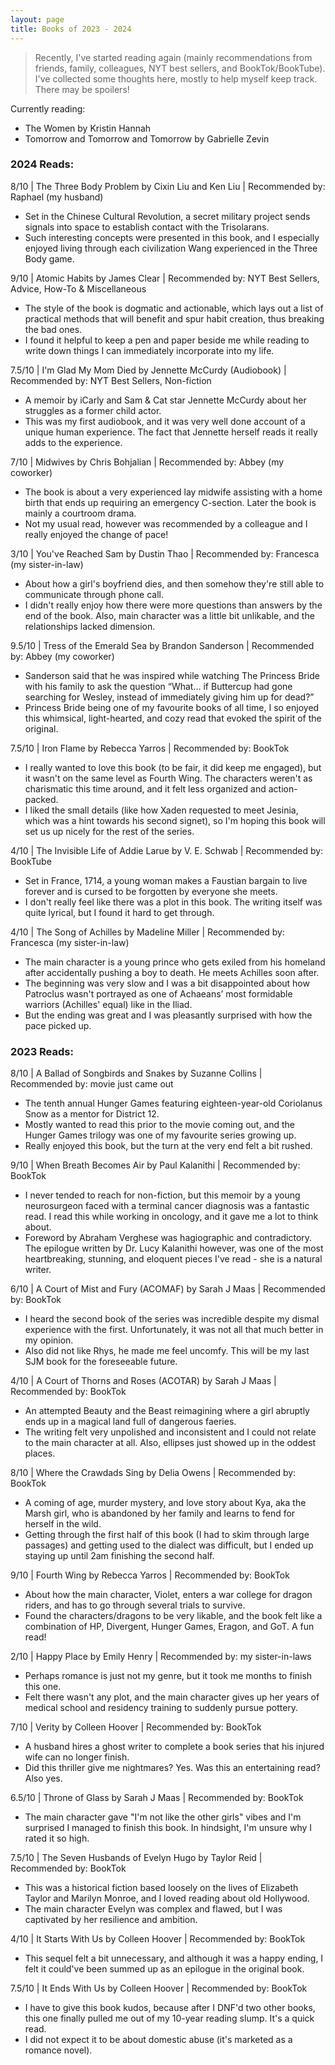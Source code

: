 ```yaml
---
layout: page
title: Books of 2023 - 2024
---
```



> Recently, I've started reading again (mainly recommendations from friends, family, colleagues, NYT best sellers, and BookTok/BookTube). I've collected some thoughts here, mostly to help myself keep track. There may be spoilers!

Currently reading:
- The Women by Kristin Hannah
- Tomorrow and Tomorrow and Tomorrow  by Gabrielle Zevin


### 2024 Reads:

8/10 | The Three Body Problem by Cixin Liu and Ken Liu | Recommended by: Raphael (my husband)

- Set in the Chinese Cultural Revolution, a secret military project sends signals into space to establish contact with the Trisolarans.
- Such interesting concepts were presented in this book, and I especially enjoyed living through each civilization Wang experienced in the Three Body game.

9/10 | Atomic Habits by James Clear | Recommended by: NYT Best Sellers, Advice, How-To & Miscellaneous

 - The style of the book is dogmatic and actionable, which lays out a list of practical methods that will benefit and spur habit creation, thus breaking the bad ones.
 - I found it helpful to keep a pen and paper beside me while reading to write down things I can immediately incorporate into my life.
   
7.5/10 | I'm Glad My Mom Died by Jennette McCurdy (Audiobook) | Recommended by: NYT Best Sellers, Non-fiction

 - A memoir by iCarly and Sam & Cat star Jennette McCurdy about her struggles as a former child actor.
 - This was my first audiobook, and it was very well done account of a unique human experience. The fact that Jennette herself reads it really adds to the experience.
  
7/10 | Midwives by Chris Bohjalian | Recommended by: Abbey (my coworker)

  - The book is about a very experienced lay midwife assisting with a home birth that ends up requiring an emergency C-section. Later the book is mainly a courtroom drama.
  - Not my usual read, however was recommended by a colleague and I really enjoyed the change of pace!
    
3/10 | You've Reached Sam by Dustin Thao | Recommended by: Francesca (my sister-in-law)

  - About how a girl's boyfriend dies, and then somehow they're still able to communicate through phone call.
  - I didn't really enjoy how there were more questions than answers by the end of the book. Also, main character was a little bit unlikable, and the relationships lacked dimension.

9.5/10 | Tress of the Emerald Sea by Brandon Sanderson | Recommended by: Abbey (my coworker)

  - Sanderson said that he was inspired while watching The Princess Bride with his family to ask the question “What… if Buttercup had gone searching for Wesley, instead of immediately giving him up for dead?”
  - Princess Bride being one of my favourite books of all time, I so enjoyed this whimsical, light-hearted, and cozy read that evoked the spirit of the original.
    
7.5/10 | Iron Flame by Rebecca Yarros | Recommended by: BookTok

  - I really wanted to love this book (to be fair, it did keep me engaged), but it wasn't on the same level as Fourth Wing. The characters weren't as charismatic this time around, and it felt less organized and action-packed.
  - I liked the small details (like how Xaden requested to meet Jesinia, which was a hint towards his second signet), so I'm hoping this book will set us up nicely for the rest of the series.

4/10 | The Invisible Life of Addie Larue by V. E. Schwab | Recommended by: BookTube

  - Set in France, 1714, a young woman makes a Faustian bargain to live forever and is cursed to be forgotten by everyone she meets.
  - I don't really feel like there was a plot in this book. The writing itself was quite lyrical, but I found it hard to get through.

4/10 | The Song of Achilles by Madeline Miller | Recommended by: Francesca (my sister-in-law)

  - The main character is a young prince who gets exiled from his homeland after accidentally pushing a boy to death. He meets Achilles soon after.
  - The beginning was very slow and I was a bit disappointed about how Patroclus wasn't portrayed as one of Achaeans’ most formidable warriors (Achilles' equal) like in the Iliad.
  - But the ending was great and I was pleasantly surprised with how the pace picked up.

### 2023 Reads:

8/10 | A Ballad of Songbirds and Snakes by Suzanne Collins | Recommended by: movie just came out
  - The tenth annual Hunger Games featuring eighteen-year-old Coriolanus Snow as a mentor for District 12.
  - Mostly wanted to read this prior to the movie coming out, and the Hunger Games trilogy was one of my favourite series growing up.
  - Really enjoyed this book, but the turn at the very end felt a bit rushed.

9/10 | When Breath Becomes Air by Paul Kalanithi | Recommended by: BookTok

  - I never tended to reach for non-fiction, but this memoir by a young neurosurgeon faced with a terminal cancer diagnosis was a fantastic read. I read this while working in oncology, and it gave me a lot to think about.
  -  Foreword by Abraham Verghese was hagiographic and contradictory. The epilogue written by Dr. Lucy Kalanithi however, was one of the most heartbreaking, stunning, and eloquent pieces I've read - she is a natural writer.

6/10 | A Court of Mist and Fury (ACOMAF) by Sarah J Maas | Recommended by: BookTok

  -  I heard the second book of the series was incredible despite my dismal experience with the first. Unfortunately, it was not all that much better in my opinion.
  -  Also did not like Rhys, he made me feel uncomfy. This will be my last SJM book for the foreseeable future.

4/10 | A Court of Thorns and Roses (ACOTAR) by Sarah J Maas | Recommended by: BookTok

  - An attempted Beauty and the Beast reimagining where a girl abruptly ends up in a magical land full of dangerous faeries.
  - The writing felt very unpolished and inconsistent and I could not relate to the main character at all. Also, ellipses just showed up in the oddest places.

8/10 | Where the Crawdads Sing by Delia Owens | Recommended by: BookTok

  - A coming of age, murder mystery, and love story about Kya, aka the Marsh girl, who is abandoned by her family and learns to fend for herself in the wild.
  - Getting through the first half of this book (I had to skim through large passages) and getting used to the dialect was difficult, but I ended up staying up until 2am finishing the second half.

9/10 | Fourth Wing by Rebecca Yarros | Recommended by: BookTok

  - About how the main character, Violet, enters a war college for dragon riders, and has to go through several trials to survive.
  - Found the characters/dragons to be very likable, and the book felt like a combination of HP, Divergent, Hunger Games, Eragon, and GoT. A fun read!

2/10 | Happy Place by Emily Henry | Recommended by: my sister-in-laws

  - Perhaps romance is just not my genre, but it took me months to finish this one.
  - Felt there wasn't any plot, and the main character gives up her years of medical school and residency training to suddenly pursue pottery.

7/10 | Verity by Colleen Hoover | Recommended by: BookTok

  - A husband hires a ghost writer to complete a book series that his injured wife can no longer finish.
  - Did this thriller give me nightmares? Yes. Was this an entertaining read? Also yes.

6.5/10 | Throne of Glass by Sarah J Maas | Recommended by: BookTok

  - The main character gave "I'm not like the other girls" vibes and I'm surprised I managed to finish this book. In hindsight, I'm unsure why I rated it so high.

7.5/10 | The Seven Husbands of Evelyn Hugo by Taylor Reid | Recommended by: BookTok

   - This was a historical fiction based loosely on the lives of Elizabeth Taylor and Marilyn Monroe, and I loved reading about old Hollywood.
   - The main character Evelyn was complex and flawed, but I was captivated by her resilience and ambition.

4/10 | It Starts With Us by Colleen Hoover | Recommended by: BookTok

  - This sequel felt a bit unnecessary, and although it was a happy ending, I felt it could've been summed up as an epilogue in the original book.
    
7.5/10 | It Ends With Us by Colleen Hoover | Recommended by: BookTok

  - I have to give this book kudos, because after I DNF'd two other books, this one finally pulled me out of my 10-year reading slump. It's a quick read.
  - I did not expect it to be about domestic abuse (it's marketed as a romance novel).

